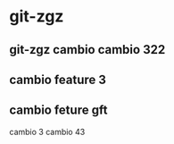 # git-zgz
git-zgz
cambio 
cambio 322
-------

cambio feature 3
---------------
cambio feture gft
---------------
cambio 3
cambio 43

